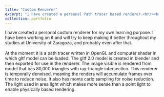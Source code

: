 ```yaml
---
title: "Custom Renderer"
excerpt: "I have created a personal Path tracer based renderer.<br/><br/><img src='/images/rendered_image.png'>"
collection: portfolio
---
```


I have created a personal custom renderer for my own learning purpose. I have been working on it and will try to keep making it better throughout my studies at University of Zaragoza, and probably even after that.
<br><br>
At the moment it is a path tracer written in OpenGL and computer shader in which gltf model can be loaded. The gltf 2.0 model is created in blender and then exported for use in the renderer. The image visible is rendered from model that has 80,000 triangles with ray-triangle intersection. This renderer is temporally denoised, meaning the renders will accumulate frames over time to reduce noise. It also has monte carlo sampling for noise reduction. The light used in area light which makes more sense than a point light to enable physically based rendering.
